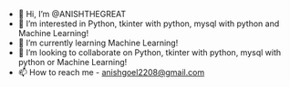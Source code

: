 - 👋 Hi, I’m @ANISHTHEGREAT
- 👀 I’m interested in Python, tkinter with python, mysql with python and Machine Learning!
- 🌱 I’m currently learning Machine Learning!
- 💞️ I’m looking to collaborate on Python, tkinter with python, mysql with python or Machine Learning!
- 📫 How to reach me - anishgoel2208@gmail.com

<!---
ANISHTHEGREAT/ANISHTHEGREAT is a ✨ special ✨ repository because its `README.md` (this file) appears on your GitHub profile.
You can click the Preview link to take a look at your changes.
--->
